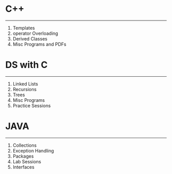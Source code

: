 #   C++
----
1. Templates
2. operator Overloading
3. Derived Classes
4. Misc Programs and PDFs

#   DS with C
-------
1. Linked Lists
2. Recursions
3. Trees
4. Misc Programs
5. Practice Sessions

#   JAVA
------
1. Collections
2. Exception Handling
3. Packages
4. Lab Sessions
5. Interfaces

